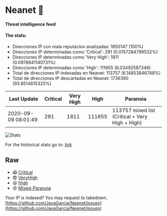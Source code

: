 # Neanet :hocho:
#### Threat intelligence feed
#### The stats:

- Direcciones IP con mala reputacion analizadas: 1850147 (100%)
- Direcciones IP determinadas como 'Critical':  291 (0.0157284799532%)
- Direcciones IP determinadas como 'Very High':  1811 (0.0978841140731%)
- Direcciones IP determinadas como 'High':  111655 (6.03492587346)
- Total de direcciones IP indexadas en Neanet:  113757 (6.14853846748%)
- Total de direcciones IP descartadas en Neanet:  1736390 (93.8514615325%)

| Last Update | Critical | Very High | High | Paranoia |
| --- | --- | --- | --- | --- |
| 2020-09-09 08:01:49 | 291 | 1811 | 111655 | 113757 mixed list (Critical + Very High + High)|

![Stats](https://docs.google.com/spreadsheets/d/e/2PACX-1vSnaNMIXVabIpDJjufMlzH7poXnshF3mgd8Is1g9ytUEzVsP5my4Trn8f-xkoLLQ38xpL3HtmUexLo6/pubchart?oid=501124687&format=image)

For the historical stats go to: [link](/stats.csv)
## Raw
- :scream: [Critical](https://raw.githubusercontent.com/JavaGarcia/Neanet/master/blacklists/neanet_critical.txt)
- :fearful: [VeryHigh](https://raw.githubusercontent.com/JavaGarcia/Neanet/master/blacklists/neanet_veryHigh.txtt)
- :frowning: [High](https://raw.githubusercontent.com/JavaGarcia/Neanet/master/blacklists/neanet_high.txt)
- :dizzy_face: [Mixed-Paranoia](https://raw.githubusercontent.com/JavaGarcia/Neanet/master/blacklists/neanet_all.txt)


Your IP is indexed? You may request to takedown. [https://github.com/JavaGarcia/Neanet/issues](https://github.com/JavaGarcia/Neanet/issues)

















































































































































































































































































































































































































































































































































































































































































